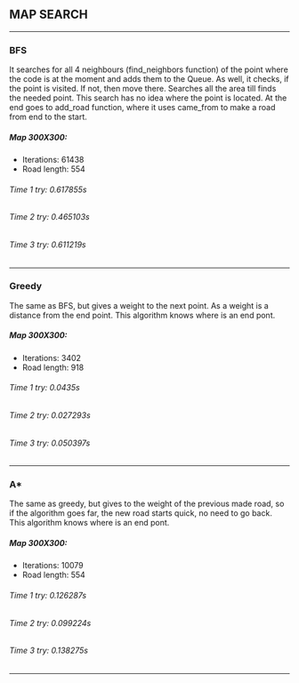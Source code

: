 ## MAP SEARCH

---
### BFS
It searches for all 4 neighbours (find_neighbors function) of the point where the code is at the moment and adds them 
to the Queue. As well, it checks, if the point is visited. If not, then move there. Searches all the area till finds  
the needed point. This search has no idea where the point is located. At the end goes to add_road function, where it 
uses came_from to make a road from end to the start.

##### Map 300X300:

- Iterations: 61438
- Road length: 554

###### Time 1 try: 0.617855s
###### Time 2 try: 0.465103s
###### Time 3 try: 0.611219s

___

### Greedy
The same as BFS, but gives a weight to the next point. As a weight is a distance from the end point. This algorithm 
knows where is an end pont.

##### Map 300X300:

- Iterations: 3402
- Road length: 918

###### Time 1 try: 0.0435s
###### Time 2 try: 0.027293s
###### Time 3 try: 0.050397s

___

### A*
The same as greedy, but gives to the weight of the previous made road, so if the algorithm goes far, the new road 
starts quick, no need to go back. This algorithm knows where is an end pont.

##### Map 300X300:

- Iterations: 10079
- Road length: 554

###### Time 1 try: 0.126287s
###### Time 2 try: 0.099224s
###### Time 3 try: 0.138275s

___